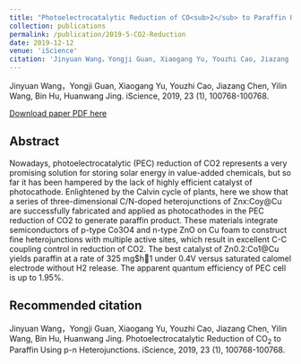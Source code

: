 ```yaml
---
title: "Photoelectrocatalytic Reduction of CO<sub>2</sub> to Paraffin Using P-N Heterojunctions"
collection: publications
permalink: /publication/2019-5-CO2-Reduction
date: 2019-12-12
venue: 'iScience'
citation: 'Jinyuan Wang，Yongji Guan, Xiaogang Yu, Youzhi Cao, Jiazang Chen, Yilin Wang, Bin Hu, Huanwang Jing. Photoelectrocatalytic Reduction of CO<sub>2</sub> to Paraffin Using p-n Heterojunctions. iScience, 2019, 23 (1), 100768-100768.'
---
```


Jinyuan Wang，Yongji Guan, Xiaogang Yu, Youzhi Cao, Jiazang Chen, Yilin Wang, Bin Hu, Huanwang Jing. iScience, 2019, 23 (1), 100768-100768.

[Download paper PDF here](https://github.com/Yongji-Guan/Yongji-Guan.github.io/blob/master/files/2019-5.pdf)

## Abstract
Nowadays, photoelectrocatalytic (PEC) reduction of CO2 represents a very promising solution for storing solar energy in value-added chemicals, but so far it has been hampered by the lack of highly efficient catalyst of photocathode. Enlightened by the Calvin cycle of plants, here we show that a series of three-dimensional C/N-doped heterojunctions of Znx:Coy@Cu are successfully fabricated and applied as photocathodes in the PEC reduction of CO2 to generate paraffin product. These materials integrate semiconductors of p-type Co3O4 and n-type ZnO on Cu foam to construct fine heterojunctions with multiple active sites, which result in excellent C-C coupling control in reduction of CO2. The best catalyst of Zn0.2:Co1@Cu yields paraffin at a rate of 325 mg$h1 under 0.4V versus saturated calomel electrode without H2 release. The apparent quantum efficiency of PEC cell is up to 1.95%.

## Recommended citation
Jinyuan Wang，Yongji Guan, Xiaogang Yu, Youzhi Cao, Jiazang Chen, Yilin Wang, Bin Hu, Huanwang Jing. Photoelectrocatalytic Reduction of CO<sub>2</sub> to Paraffin Using p-n Heterojunctions. iScience, 2019, 23 (1), 100768-100768.